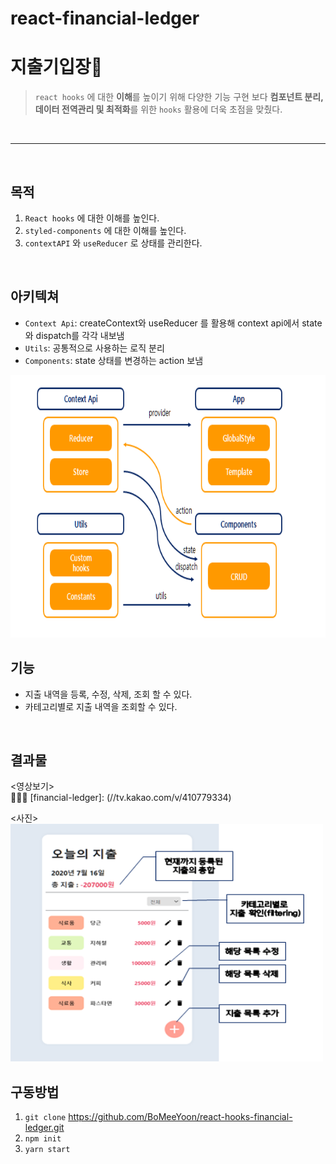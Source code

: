 # react-financial-ledger

# 지출기입장🔖
> `react hooks` 에 대한 **이해**를 높이기 위해 다양한 기능 구현 보다 **컴포넌트 분리, 데이터 전역관리 및 최적화**를 위한 `hooks` 활용에 더욱 초점을 맞췄다.
<br/>

-----
<br/>

## 목적
  1. `React hooks` 에 대한 이해를 높인다.
  2. `styled-components` 에 대한 이해를 높인다.
  3. `contextAPI` 와 `useReducer` 로 상태를 관리한다.
<br/>

## 아키텍쳐
  - `Context Api`: createContext와 useReducer 를 활용해 context api에서 state와 dispatch를 각각 내보냄
  - `Utils`: 공통적으로 사용하는 로직 분리
  - `Components`: state 상태를 변경하는 action 보냄
<img src="./src/images/structure.png" width="600px" height="420px">
<br/>

## 기능
  - 지출 내역을 등록, 수정, 삭제, 조회 할 수 있다.
  - 카테고리별로 지출 내역을 조회할 수 있다.
<br/>

## 결과물
<영상보기><br/>
🔔🔔🔔 [financial-ledger]: (//tv.kakao.com/v/410779334)
<br/>

<사진><br/>
<img src="./src/images/project.png" width="500px" height="380px">
<br/>

## 구동방법
1. `git clone` https://github.com/BoMeeYoon/react-hooks-financial-ledger.git
2. `npm init` 
3. `yarn start`

